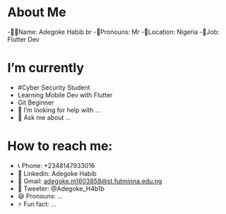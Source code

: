 #  About Me
-👳‍♂️Name: Adegoke Habib br
-👨Pronouns: Mr
-🧭Location: Nigeria
-💼Job: Flutter Dev

#   I’m currently 
- #Cyber Security Student
- Learning Mobile Dev with Flutter
- Git Beginner
- 🤔 I’m looking for help with ...
- 💬 Ask me about ...
# How to reach me:
- 📞 Phone: +2348147933016
- 📍 Linkedin: Adegoke Habib
- 📧 Gmail: adegoke.m1603858@st.futminna.edu.ng
- 📍 Tweeter: @Adegoke_H4b1b
- 😄 Pronouns: ...
- ⚡ Fun fact: ...
